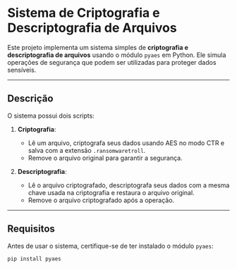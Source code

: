 # Sistema de Criptografia e Descriptografia de Arquivos

Este projeto implementa um sistema simples de **criptografia e descriptografia de arquivos** usando o módulo `pyaes` em Python. Ele simula operações de segurança que podem ser utilizadas para proteger dados sensíveis.

---

## **Descrição**

O sistema possui dois scripts:

1. **Criptografia**: 
   - Lê um arquivo, criptografa seus dados usando AES no modo CTR e salva com a extensão `.ransomwaretroll`.
   - Remove o arquivo original para garantir a segurança.

2. **Descriptografia**:
   - Lê o arquivo criptografado, descriptografa seus dados com a mesma chave usada na criptografia e restaura o arquivo original.
   - Remove o arquivo criptografado após a operação.

---

## **Requisitos**

Antes de usar o sistema, certifique-se de ter instalado o módulo `pyaes`:
```bash
pip install pyaes